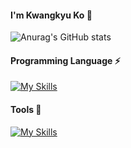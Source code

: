 

#### I'm Kwangkyu Ko 🌱


![Anurag's GitHub stats](https://github-readme-stats.vercel.app/api?username=kwantke&show_icons=true&theme=merko&count_private=true&hide=contribs,prs)



#### Programming Language ⚡
[![My Skills](https://skillicons.dev/icons?i=spring,java,react,ts,javascript,vue,postgres,mysql,aws&theme=light)](https://skillicons.dev)


#### Tools 🚀
[![My Skills](https://skillicons.dev/icons?i=idea,git,jenkins,docker,postman,vscode&theme=light)](https://skillicons.dev)






<!--

[![Top Langs](https://github-readme-stats.vercel.app/api/top-langs/?username=anuraghazra&size_weight=0.5&count_weight=0.5)](https://github.com/anuraghazra/github-readme-stats)
<img src="https://img.shields.io/badge/React-29F1FB?style=flat&logo=React&logoColor=white&textColor=white"/> <img src="https://img.shields.io/badge/TypeScript-3178C6?style=flat&logo=TypeScript&logoColor=white"/> <img src="https://img.shields.io/badge/Spring-6DB33F?style=flat&logo=Spring&logoColor=white"/> <img src="https://img.shields.io/badge/mysql-4479A1?style=flat&logo=mysql&logoColor=white"/> <img src="https://img.shields.io/badge/postgresql-4169E1?style=flat&logo=postgresql&logoColor=white"/> <img src="https://img.shields.io/badge/vuejs-4FC08D?style=flat&logo=vuedotjs&logoColor=white"/> <img src="https://img.shields.io/badge/oracle-F80000?style=flat&logo=oracle&logoColor=white"/>

<img src="https://img.shields.io/badge/intellijidea-000000?style=flat&logo=intellij&logoColor=white"/>

![Meetup](https://img.shields.io/badge/Meetup-f64363?style=for-the-badge&logo=meetup&logoColor=white)

[![Hits](https://hits.seeyoufarm.com/api/count/incr/badge.svg?url=https%3A%2F%2Fgithub.com%2Fkwantke%2F&count_bg=%2379C83D&title_bg=%23555555&icon=&icon_color=%23E7E7E7&title=mysql&edge_flat=false&count=20)](https://hits.seeyoufarm.com)

**kwantke/kwantke** is a ✨ _special_ ✨ repository because its `README.md` (this file) appears on your GitHub profile.

Here are some ideas to get you started:

- 🔭 I’m currently working on ...
- 🌱 I’m currently learning ...
- 👯 I’m looking to collaborate on ...
- 🤔 I’m looking for help with ...
- 💬 Ask me about ...
- 📫 How to reach me: ...
- 😄 Pronouns: ...
- ⚡ Fun fact: ...

![Anurag's GitHub stats](https://github-readme-stats.vercel.app/api?username=kwantke&hide=contribs,prs)

[![Hits](https://hits.seeyoufarm.com/api/count/incr/badge.svg?url=https%3A%2F%2Fgithub.com%2Fkwantke%2F&count_bg=%2379C83D&title_bg=%23555555&icon=&icon_color=%23E7E7E7&title=hits&edge_flat=false)](https://hits.seeyoufarm.com)

GitHub Stats Card theme
dark, radical, merko, gruvbox, tokyonight, onedark, cobalt, synthwave, highcontrast, dracula
-->
